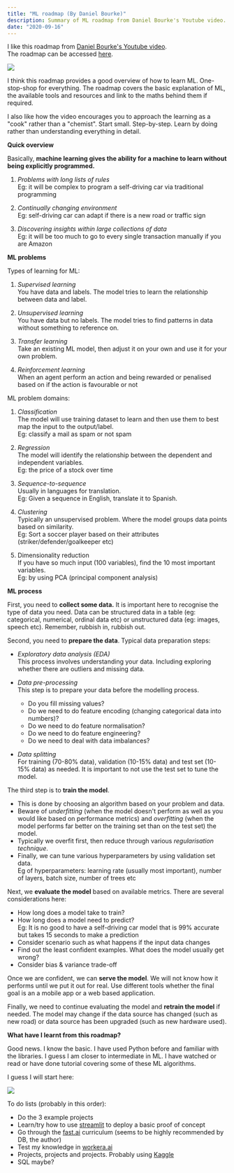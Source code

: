 ```yaml
---
title: "ML roadmap (By Daniel Bourke)"
description: Summary of ML roadmap from Daniel Bourke's Youtube video.
date: "2020-09-16"
---
```


I like this roadmap from [Daniel Bourke's Youtube video](https://www.youtube.com/watch?v=pHiMN_gy9mk).  
The roadmap can be accessed [here](https://whimsical.com/CA7f3ykvXpnJ9Az32vYXva).

![](https://griyanaditya.files.wordpress.com/2020/09/image.png?w=1024)

  
I think this roadmap provides a good overview of how to learn ML. One-stop-shop for everything. The roadmap covers the basic explanation of ML, the available tools and resources and link to the maths behind them if required.

I also like how the video encourages you to approach the learning as a "cook" rather than a "chemist". Start small. Step-by-step. Learn by doing rather than understanding everything in detail.

**Quick overview**

Basically, **machine learning gives the ability for a machine to learn without being explicitly programmed.**

1. _Problems with long lists of rules_  
    Eg: it will be complex to program a self-driving car via traditional programming  
    
2. _Continually changing environment_  
    Eg: self-driving car can adapt if there is a new road or traffic sign  
    
3. _Discovering insights within large collections of data_  
    Eg: it will be too much to go to every single transaction manually if you are Amazon

**ML problems**

Types of learning for ML:

1. _Supervised learning_  
    You have data and labels. The model tries to learn the relationship between data and label.  
    
2. _Unsupervised learning_  
    You have data but no labels. The model tries to find patterns in data without something to reference on.  
    
3. _Transfer learning_  
    Take an existing ML model, then adjust it on your own and use it for your own problem.  
    
4. _Reinforcement learning_  
    When an agent perform an action and being rewarded or penalised based on if the action is favourable or not

ML problem domains:

1. _Classification_  
    The model will use training dataset to learn and then use them to best map the input to the output/label.  
    Eg: classify a mail as spam or not spam  
    
2. _Regression_  
    The model will identify the relationship between the dependent and independent variables.  
    Eg: the price of a stock over time  
    
3. _Sequence-to-sequence_  
    Usually in languages for translation.  
    Eg: Given a sequence in English, translate it to Spanish.  
    
4. _Clustering_  
    Typically an unsupervised problem. Where the model groups data points based on similarity.  
    Eg: Sort a soccer player based on their attributes (striker/defender/goalkeeper etc)  
    
5. Dimensionality reduction  
    If you have so much input (100 variables), find the 10 most important variables.  
    Eg: by using PCA (principal component analysis)

**ML process**

First, you need to **collect some data.** It is important here to recognise the type of data you need. Data can be structured data in a table (eg: categorical, numerical, ordinal data etc) or unstructured data (eg: images, speech etc). Remember, rubbish in, rubbish out.

Second, you need to **prepare the data**. Typical data preparation steps:

- _Exploratory data analysis (EDA)_  
    This process involves understanding your data. Including exploring whether there are outliers and missing data.  
    
- _Data pre-processing_  
    This step is to prepare your data before the modelling process.
    - Do you fill missing values?
    - Do we need to do feature encoding (changing categorical data into numbers)?
    - Do we need to do feature normalisation?
    - Do we need to do feature engineering?
    - Do we need to deal with data imbalances?  
        
- _Data splitting_  
    For training (70-80% data), validation (10-15% data) and test set (10-15% data) as needed. It is important to not use the test set to tune the model.

The third step is to **train the model**.

- This is done by choosing an algorithm based on your problem and data.
- Beware of _underfitting_ (when the model doesn't perform as well as you would like based on performance metrics) and _overfitting_ (when the model performs far better on the training set than on the test set) the model.
- Typically we overfit first, then reduce through various _regularisation technique_.
- Finally, we can tune various hyperparameters by using validation set data.  
    Eg of hyperparameters: learning rate (usually most important), number of layers, batch size, number of trees etc

Next, we **evaluate the model** based on available metrics. There are several considerations here:

- How long does a model take to train?
- How long does a model need to predict?  
    Eg: It is no good to have a self-driving car model that is 99% accurate but takes 15 seconds to make a prediction
- Consider scenario such as what happens if the input data changes
- Find out the least confident examples. What does the model usually get wrong?
- Consider bias & variance trade-off

Once we are confident, we can **serve the model**. We will not know how it performs until we put it out for real. Use different tools whether the final goal is an a mobile app or a web based application.

Finally, we need to continue evaluating the model and **retrain the model** if needed. The model may change if the data source has changed (such as new road) or data source has been upgraded (such as new hardware used).

**What have I learnt from this roadmap?**

Good news. I know the basic. I have used Python before and familiar with the libraries. I guess I am closer to intermediate in ML. I have watched or read or have done tutorial covering some of these ML algorithms.

I guess I will start here:  

![](https://griyanaditya.files.wordpress.com/2020/09/image-1.png?w=1024)

  
To do lists (probably in this order):

- Do the 3 example projects
- Learn/try how to use [streamlit](https://www.streamlit.io/) to deploy a basic proof of concept
- Go through the [fast.ai](https://www.fast.ai/) curriculum (seems to be highly recommended by DB, the author)
- Test my knowledge in [workera.ai](https://workera.ai/)
- Projects, projects and projects. Probably using [Kaggle](https://www.kaggle.com/)
- SQL maybe?
